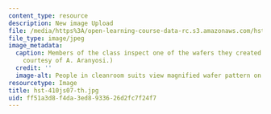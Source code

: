 ```yaml
---
content_type: resource
description: New image Upload
file: /media/https%3A/open-learning-course-data-rc.s3.amazonaws.com/hst-410j-projects-in-microscale-engineering-for-the-life-sciences-spring-2007/ff51a3d8f4da3ed8933626d2fc7f24f7_hst-410js07-th.jpg
file_type: image/jpeg
image_metadata:
  caption: Members of the class inspect one of the wafers they created in lab. (Image
    courtesy of A. Aranyosi.)
  credit: ''
  image-alt: People in cleanroom suits view magnified wafer pattern on screen.
resourcetype: Image
title: hst-410js07-th.jpg
uid: ff51a3d8-f4da-3ed8-9336-26d2fc7f24f7
---
```

